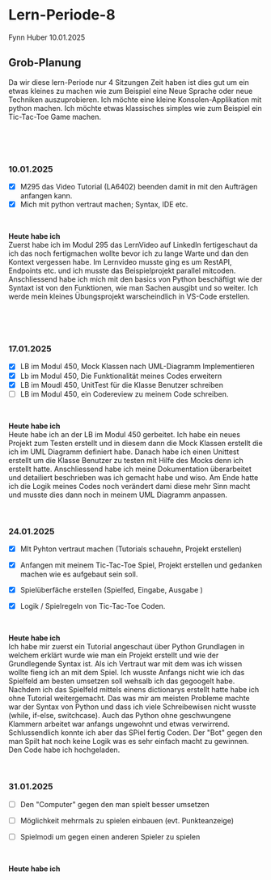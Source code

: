# Lern-Periode-8

Fynn Huber
10.01.2025

## Grob-Planung
Da wir diese lern-Periode nur 4 Sitzungen Zeit haben ist dies gut um ein etwas kleines zu machen wie zum Beispiel eine Neue Sprache oder neue Techniken auszuprobieren. Ich möchte eine kleine Konsolen-Applikation mit python machen. Ich möchte etwas klassisches simples wie zum Beispiel ein Tic-Tac-Toe Game machen. 

&nbsp;
 
&nbsp;

### 10.01.2025

- [x] M295 das Video Tutorial (LA6402) beenden damit in mit den Aufträgen anfangen kann.
- [x] Mich mit python vertraut machen; Syntax, IDE etc.
      
&nbsp;

**Heute habe ich**     
Zuerst habe ich im Modul 295 das LernVideo auf LinkedIn fertigeschaut da ich das noch fertigmachen wollte bevor ich zu lange Warte und dan den Kontext vergessen habe. Im Lernvideo musste ging es um RestAPI, Endpoints etc. und ich musste das Beispielprojekt parallel mitcoden. Anschliessend habe ich mich mit den basics von Python beschäftigt wie der Syntaxt ist von den Funktionen, wie man Sachen ausgibt und so weiter. Ich werde mein kleines Übungsprojekt warscheindlich in VS-Code erstellen.

&nbsp;
 
&nbsp;

### 17.01.2025

- [x] LB im Modul 450, Mock Klassen nach UML-Diagramm Implementieren
- [x] Lb im Modul 450, Die Funktionalität meines Codes erweitern
- [x] LB im Moudl 450, UnitTest für die Klasse Benutzer schreiben
- [ ] LB im Modul 450, ein Codereview zu meinem Code schreiben. 
      
&nbsp;

**Heute habe ich**   
Heute habe ich an der LB im Modul 450 gerbeitet. Ich habe ein neues Projekt zum Testen erstellt und in diesem dann die Mock Klassen erstellt die ich im UML Diagramm definiert habe. Danach habe ich einen Unittest erstellt um die Klasse Benutzer zu testen mit Hilfe des Mocks denn ich erstellt hatte. Anschliessend habe ich meine Dokumentation überarbeitet und detailiert beschrieben was ich gemacht habe und wiso. Am Ende hatte ich die Logik meines Codes noch verändert dami diese mehr Sinn macht und musste dies dann noch in meinem UML Diagramm anpassen.
&nbsp;
 
&nbsp;

### 24.01.2025

- [x] MIt Pyhton vertraut machen (Tutorials schauehn, Projekt erstellen)
- [x] Anfangen mit meinem Tic-Tac-Toe Spiel, Projekt erstellen und gedanken machen wie es aufgebaut sein soll.
- [x]  Spielüberfäche erstellen (Spielfed, Eingabe, Ausgabe )
- [x]  Logik / Spielregeln von Tic-Tac-Toe Coden.
      
      
&nbsp;

**Heute habe ich**   
Ich habe mir zuerst ein Tutorial angeschaut über Python Grundlagen in welchem erklärt wurde wie man ein Projekt erstellt und wie der Grundlegende Syntax ist. Als ich Vertraut war mit dem was ich wissen wollte fieng ich an mit dem Spiel. Ich wusste Anfangs nicht wie ich das Spielfeld am besten umsetzen soll wehsalb ich das gegoogelt habe. Nachdem ich das Spielfeld mittels einens dictionarys erstellt hatte habe ich ohne Tutorial weitergemacht. Das was mir am meisten Probleme machte war der Syntax von Python und dass ich viele Schreibewisen nicht wusste (while, if-else, switchcase). Auch das Python ohne geschwungene Klammern arbeitet war anfangs ungewohnt und etwas verwirrend. Schlussendlich konnte ich aber das SPiel fertig Coden. Der "Bot" gegen den man Spilt hat noch keine Logik was es sehr einfach macht zu gewinnen. Den Code habe ich hochgeladen.
&nbsp;
 
&nbsp;

### 31.01.2025

- [ ] Den "Computer" gegen den man spielt besser umsetzen
- [ ] Möglichkeit mehrmals zu spielen einbauen (evt. Punkteanzeige)
- [ ] Spielmodi um gegen einen anderen Spieler zu spielen 
      
      
&nbsp;

**Heute habe ich**   


